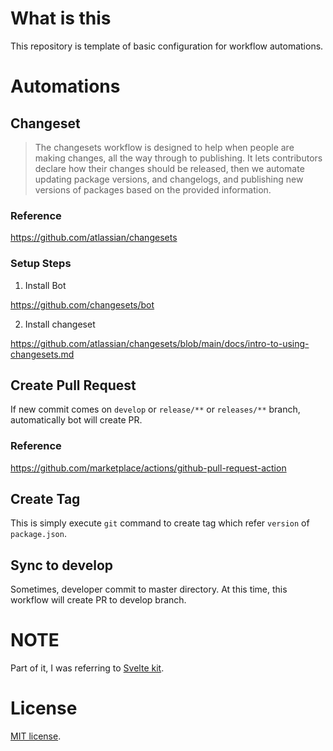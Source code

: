 # What is this

This repository is template of basic configuration for workflow automations.

# Automations

## Changeset

> The changesets workflow is designed to help when people are making changes, all the way through to publishing. It lets contributors declare how their changes should be released, then we automate updating package versions, and changelogs, and publishing new versions of packages based on the provided information.
### Reference

https://github.com/atlassian/changesets

### Setup Steps

1. Install Bot

https://github.com/changesets/bot


2. Install changeset

https://github.com/atlassian/changesets/blob/main/docs/intro-to-using-changesets.md

## Create Pull Request

If new commit comes on `develop` or `release/**` or `releases/**` branch,
automatically bot will create PR.

### Reference

https://github.com/marketplace/actions/github-pull-request-action

## Create Tag

This is simply execute `git` command to create tag which refer `version` of `package.json`.

## Sync to develop

Sometimes, developer commit to master directory.
At this time, this workflow will create PR to develop branch. 

# NOTE

Part of it, I was referring to [Svelte kit](https://github.com/sveltejs/kit).

# License
 
[MIT license](https://en.wikipedia.org/wiki/MIT_License).